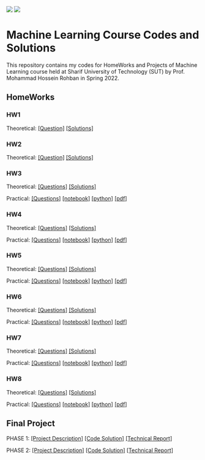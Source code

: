 ![](https://img.shields.io/github/license/PouyaKhn/ML-Projects-HWs)
![](https://img.shields.io/github/repo-size/PouyaKhn/ML-Projects-HWs)

# Machine Learning Course Codes and Solutions
This repository contains my codes for HomeWorks and Projects of Machine Learning course held at Sharif University of Technology (SUT) by Prof. Mohammad Hossein Rohban in Spring 2022.
 
## HomeWorks

### HW1

Theoretical: [[Question]](HW1/HW1_Questions.pdf) [[Solutions]](HW1/HW1_Solutions.pdf) 

### HW2

Theoretical: [[Question]](HW2/HW2_Questions.pdf) [[Solutions]](HW2/HW2_Solutions.pdf) 

### HW3

Theoretical: [[Questions]](HW3/HW3_Questions.pdf) [[Solutions]](HW3/Theoretical/HW3_99210283.pdf)

Practical: [[Questions]](HW3/HW3_Questions.pdf) [[notebook]](HW3/Practical/HW3_Practical_Questions_Codes.ipynb) [[python]](HW3/Practical/HW3_Practical_Questions_Codes.py) [[pdf]](HW3/Practical/HW3_Practical_Questions_Codes.pdf)

### HW4

Theoretical: [[Questions]](HW4/HW4_Questions.pdf) [[Solutions]](HW4/Theoretical/HW4_99210283.pdf)

Practical: [[Questions]](HW4/HW4_Questions.pdf) [[notebook]](HW4/Practical/HW4_Practical_Questions_Codes.ipynb) [[python]](HW4/Practical/HW4_Practical_Questions_Codes.py) [[pdf]](HW4/Practical/HW4_Practical_Questions_Codes.pdf)

### HW5

Theoretical: [[Questions]](HW5/HW5_Questions.pdf) [[Solutions]](HW5/Theoretical/HW5_99210283.pdf)

Practical: [[Questions]](HW5/HW5_Questions.pdf) [[notebook]](HW5/Practical/HW5_Practical_Questions_Codes.ipynb) [[python]](HW5/Practical/HW5_Practical_Questions_Codes.py) [[pdf]](HW5/Practical/HW5_Practical_Questions_Codes.pdf)

### HW6

Theoretical: [[Questions]](HW6/HW6_Questions.pdf) [[Solutions]](HW6/Theoretical/HW6_99210283.pdf)

Practical: [[Questions]](HW6/HW6_Questions.pdf) [[notebook]](HW6/Practical/HW6_Practical_Questions_Codes.ipynb) [[python]](HW6/Practical/HW6_Practical_Questions_Codes.py) [[pdf]](HW6/Practical/HW6_Practical_Questions_Codes.pdf)

### HW7

Theoretical: [[Questions]](HW7/HW7_Questions.pdf) [[Solutions]](HW7/Theoretical/HW7_Theory_Solutions.pdf)

Practical: [[Questions]](HW7/HW7_Questions.pdf) [[notebook]](HW7/Practical/HW7_Practical_Questions_Codes.ipynb) [[python]](HW7/Practical/HW7_Practical_Questions_Codes.py) [[pdf]](HW7/Practical/HW7_Practical_Questions_Codes.pdf)

### HW8

Theoretical: [[Questions]](HW8/HW8_Questions.pdf) [[Solutions]](HW8/Theoretical/HW8_theory_99210283.pdf)

Practical: [[Questions]](HW8/HW8_Questions.pdf) [[notebook]](HW8/Practical/HW8_Practical_Questions_Codes.ipynb) [[python]](HW8/Practical/HW8_Practical_Questions_Codes.py) [[pdf]](HW8/Practical/HW8_Practical_Questions_Codes.pdf)

## Final Project

PHASE 1: [[Project Description]](Final_Project/phase1/Final_Project_Phase1_Description.pdf) [[Code Solution]](Final_Project/phase1/Solution/ML_phase1_code.ipynb) [[Technical Report]](Final_Project/phase1/Technical_Report/ML_phase1_report.pdf)

PHASE 2: [[Project Description]](Final_Project/phase2/Final_Project_Phase2_Description.pdf) [[Code Solution]](Final_Project/phase2/Solution/ML_phase2.ipynb) [[Technical Report]](Final_Project/phase2/Report/Report_ML_phase2.pdf)
